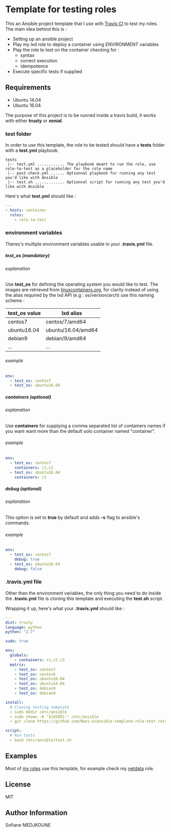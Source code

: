 Template for testing roles
==========================

This an Ansible project template that I use with [Travis CI](https://travis-ci.org/) to test my roles. The main idea behind this is :

  - Setting up an ansible project
  - Play my lxd role to deploy a container using ENVIRONMENT variables
  - Play the role to test on the container checking for :
    - syntax
    - correct execution
    - idempotence
  - Execute specific tests if supplied

Requirements
------------

  - Ubuntu 14.04
  - Ubuntu 16.04

The purpose of this project is to be runned inside a travis build, it works with either **trusty** or **xenial**.

### test folder

In order to use this template, the role to be tested should have a **tests** folder with a **test.yml** playbook.

```
tests
 |-- test.yml ............ The playbook meant to run the role, use role-to-test as a placeholder for the role name
 |-- post-check.yml ...... Optionnal playbook for running any test you'd like with Ansible
 |-- test.sh ............. Optionnal script for running any test you'd like with Ansible
```

Here's what **test.yml** should like :

```YAML
---
- hosts: container
  roles:
    - role-to-test
```

### environment variables

Theres's multiple environment variables usable in your **.travis.yml** file.

##### test_os **(mandatory)**

###### explanation

Use **test_os** for defining the operating system you would like to test.
The images are retrieved from [linuxcontainers.org](https://images.linuxcontainers.org), for clarity instead of using the alias required by the lxd API (e.g : os/version/arch) use this naming scheme :

test_os value | lxd alias
------------- | ---------
centos7 | centos/7/amd64
ubuntu16.04 | ubuntu/16.04/amd64
debian9 | debian/9/amd64
... | ...

###### example

```YAML
env:
  - test_os: centos7
  - test_os: ubuntu16.04
```

##### containers **(optional)**

###### explanation

Use **containers** for supplying a comma separated list of containers names if you want want more than the default solo container named "container".

###### example

```YAML
env:
  - test_os: centos7
    containers: c1,c2
  - test_os: ubuntu16.04
    containers: c1
```

##### debug **(optional)**

###### explanation

This option is set to **true** by default and adds **-v** flag to ansible's commands.

###### example

```YAML
env:
  - test_os: centos7
    debug: true
  - test_os: ubuntu16.04
    debug: false
```

### .travis.yml file

Other than the environment variables, the only thing you need to do inside the **.travis.yml** file is cloning this template and executing the **test.sh** script.

Wrapping it up, here's what your **.travis.yml** should like :

```YAML
---
dist: trusty
language: python
python: "2.7"

sudo: true

env:
  globals:
    - containers: c1,c2,c3
  matrix:
    - test_os: centos7
    - test_os: centos6
    - test_os: ubuntu16.04
    - test_os: ubuntu14.04
    - test_os: debian9
    - test_os: debian8

install:
  # Cloning testing template
  - sudo mkdir /etc/ansible
  - sudo chown -R "${USER}:" /etc/ansible
  - git clone https://github.com/Nani-o/ansible-template-role-test /etc/ansible

script:
  # Run tests
  - bash /etc/ansible/test.sh
```

Examples
--------

Most of [my roles](https://github.com/search?q=user%3ANani-o+ansible-role&type=Repositories) use this template, for example check my [netdata](https://github.com/Nani-o/ansible-role-netdata) role.

License
-------

MIT

Author Information
------------------

Sofiane MEDJKOUNE
